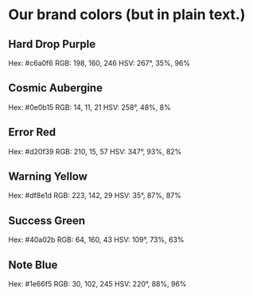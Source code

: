 # Our brand colors (but in plain text.)

## Hard Drop Purple

Hex: #c6a0f6
RGB: 198, 160, 246
HSV: 267°, 35%, 96%

## Cosmic Aubergine

Hex: #0e0b15
RGB: 14, 11, 21
HSV: 258°, 48%, 8%

## Error Red

Hex: #d20f39
RGB: 210, 15, 57
HSV: 347°, 93%, 82%

## Warning Yellow

Hex: #df8e1d
RGB: 223, 142, 29
HSV: 35°, 87%, 87%

## Success Green

Hex: #40a02b
RGB: 64, 160, 43
HSV: 109°, 73%, 63%

## Note Blue

Hex: #1e66f5
RGB: 30, 102, 245
HSV: 220°, 88%, 96%